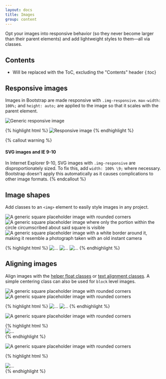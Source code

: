 ```yaml
---
layout: docs
title: Images
group: content
---
```


Opt your images into responsive behavior (so they never become larger than their parent elements) and add lightweight styles to them—all via classes.

## Contents

* Will be replaced with the ToC, excluding the "Contents" header
{:toc}

## Responsive images

Images in Bootstrap are made responsive with `.img-responsive`. `max-width: 100%;` and `height: auto;` are applied to the image so that it scales with the parent element.

<div class="bd-example">
  <img data-src="holder.js/100%x250" class="img-responsive" alt="Generic responsive image">
</div>

{% highlight html %}
<img src="..." class="img-responsive" alt="Responsive image">
{% endhighlight %}

{% callout warning %}
#### SVG images and IE 9-10

In Internet Explorer 9-10, SVG images with `.img-responsive` are disproportionately sized. To fix this, add `width: 100% \9;` where necessary. Bootstrap doesn't apply this automatically as it causes complications to other image formats.
{% endcallout %}

## Image shapes

Add classes to an `<img>` element to easily style images in any project.

<div class="bd-example bd-example-images">
  <img data-src="holder.js/200x200" class="img-rounded" alt="A generic square placeholder image with rounded corners">
  <img data-src="holder.js/200x200" class="img-circle" alt="A generic square placeholder image where only the portion within the circle circumscribed about said square is visible">
  <img data-src="holder.js/200x200" class="img-thumbnail" alt="A generic square placeholder image with a white border around it, making it resemble a photograph taken with an old instant camera">
</div>

{% highlight html %}
<img src="..." alt="..." class="img-rounded">
<img src="..." alt="..." class="img-circle">
<img src="..." alt="..." class="img-thumbnail">
{% endhighlight %}

## Aligning images

Align images with the [helper float classes](/components/helpers) or [text alignment classes](/components/helpers). A simple centering class can also be used for `block` level images.

<div class="bd-example bd-example-images">
  <img data-src="holder.js/200x200" class="img-rounded pull-left" alt="A generic square placeholder image with rounded corners">
  <img data-src="holder.js/200x200" class="img-rounded pull-right" alt="A generic square placeholder image with rounded corners">
</div>

{% highlight html %}
<img src="..." class="img-rounded pull-left" alt="...">
<img src="..." class="img-rounded pull-right" alt="...">
{% endhighlight %}

<div class="bd-example bd-example-images">
  <img data-src="holder.js/200x200" class="img-rounded center-block" style="display: block;" alt="A generic square placeholder image with rounded corners">
</div>

{% highlight html %}
<img src="..." class="img-rounded center-block" style="display: block;" alt="...">
{% endhighlight %}

<div class="bd-example bd-example-images">
  <div class="text-center">
    <img data-src="holder.js/200x200" class="img-rounded" alt="A generic square placeholder image with rounded corners">
  </div>
</div>

{% highlight html %}
<div class="text-center">
  <img src="..." class="img-rounded" alt="...">
</div>
{% endhighlight %}
